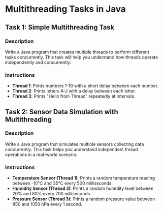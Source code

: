 
# Multithreading Tasks in Java

## Task 1: Simple Multithreading Task

### Description
Write a Java program that creates multiple threads to perform different tasks concurrently. This task will help you understand how threads operate independently and concurrently.

### Instructions
- **Thread 1**: Prints numbers 1-10 with a short delay between each number.
- **Thread 2**: Prints letters A-J with a delay between each letter.
- **Thread 3**: Prints "Hello from Thread" repeatedly at intervals.


## Task 2: Sensor Data Simulation with Multithreading

### Description
Write a Java program that simulates multiple sensors collecting data concurrently. This task helps you understand independent thread operations in a real-world scenario.

### Instructions
- **Temperature Sensor (Thread 1)**: Prints a random temperature reading between -10°C and 35°C every 500 milliseconds.
- **Humidity Sensor (Thread 2)**: Prints a random humidity level between 20% and 80% every 700 milliseconds.
- **Pressure Sensor (Thread 3)**: Prints a random pressure value between 950 and 1050 hPa every 1 second.
